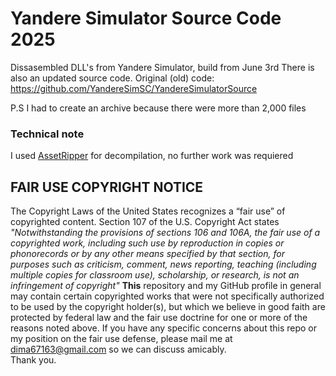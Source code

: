 # Yandere Simulator Source Code 2025
Dissasembled DLL's from Yandere Simulator, build from June 3rd
There is also an updated source code. Original (old) code: https://github.com/YandereSimSC/YandereSimulatorSource

P.S I had to create an archive because there were more than 2,000 files

### Technical note
I used [AssetRipper](https://github.com/AssetRipper/AssetRipper) for decompilation, no further work was requiered

## FAIR USE COPYRIGHT NOTICE
The Copyright Laws of the United States recognizes a “fair use” of copyrighted content.  Section 107 of the U.S. Copyright Act states
    _"Notwithstanding the provisions of sections 106 and 106A, the fair use of a copyrighted work, including such use by reproduction in copies or phonorecords or by any other means specified by that section, for purposes such as criticism, comment, news reporting, teaching (including multiple copies for classroom use), scholarship, or research, is not an infringement of copyright"_
    __This__ repository and my GitHub profile in general may contain certain copyrighted works that were not specifically authorized to be used by the copyright holder(s), but which we believe in good faith are protected by federal law and the fair use doctrine for one or more of the reasons noted above. 
    If you have any specific concerns about this repo or my position on the fair use defense, please mail me at dima67163@gmail.com so we can discuss amicably.  
    Thank you.
